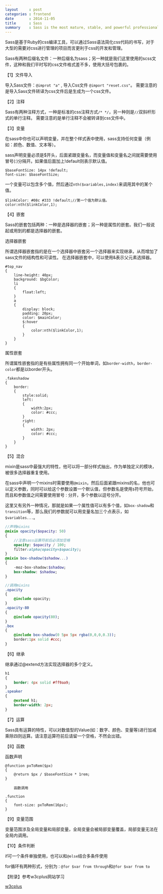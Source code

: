 ```yaml
---
layout     : post
categories : frontend
date       : 2014-11-05
title      : Sass
summary    : Sass is the most mature, stable, and powerful professional grade CSS extension language in the world.
---
```

Sass是基于Ruby的css编译工具，可以通过Sass语法简化css代码的书写，对于大型的需要对css进行管理的项目而言更利于css的开发和管理。

 Sass有两种后缀名文件：一种后缀名为sass；另一种就是我们这里使用的scss文件，这种和我们平时写的css文件格式差不多，使用大括号包裹的。

【1】文件导入

导入Sass文件：`@improt "a"` , 导入Css文件 `@import "reset.css"`。
需要注意的是导入Sass文件转译为css文件后是生成为一个css文件。

【2】注释

Sass有两种注释方式，一种是标准的css注释方式`/* */`，另一种则是`//`双斜杆形式的单行注释。
需要注意的是单行注释不会被转译到css文件中。

【3】变量

在sass中你也可以声明变量，并在整个样式表中使用，sass支持任何变量（例如：颜色、数值、文本等）。

sass声明变量必须是$开头，后面紧跟变量名，而变量值和变量名之间就需要使用冒号(:)分隔开。如果值后面加上!default则表示默认值。

```
$baseFontSize: 14px !default;
font-size: $baseFontSize;
```

一个变量可以包含多个值，然后通过`nth($variables,index)`来调用其中的某个值。

```
$linkColor: #08c #333 !default;//第一个值为默认值。
color:nth($linkColor,1);
```

【4】嵌套

Sass的嵌套包括两种：一种是选择器的嵌套；另一种是属性的嵌套。我们一般说起或用到的都是选择器的嵌套。

选择器嵌套

所谓选择器嵌套指的是在一个选择器中嵌套另一个选择器来实现继承，从而增加了sass文件的结构性和可读性。
在选择器嵌套中，可以使用&表示父元素选择器。

```
#top_nav
{
    line-height: 40px;
    background: $bgColor;
    li
    {
        float:left;
    }
    a
    {
        display: block;
        padding: 20px;
        color: $mainColor;
        $:hover
        {
            color:nth($linkColor,1);
        }
    }
}
```

属性嵌套 

所谓属性嵌套指的是有些属性拥有同一个开始单词，如`border-width`，`border-color`都是以border开头。

```
.fakeshadow
{
    border:
    {
        style:solid;
        left: 
        {
            width:2px;
            color: #ccc;
        }
        right:
        {
            width: 2px;
            color: #ccc;
        }
    }
}
```

【5】混合

mixin是sass中最强大的特性，他可以将一部分样式抽出，作为单独定义的模块，被很多选择器重复使用。

在sass中声明一个mixins时需要使用`@mixin`，然后后面紧跟mixins的名，他也可以定义参数，同时可以给这个参数设置一个默认值，但参数名是使用`$`符号开始，而且和参数值之间需要使用冒号`：`分开，多个参数以逗号分开。

这里又有另外一种情况，那就是如果一个属性值可以有多个值，如`box-shadow`和`transition`等，那么我们的参数就可以用变量名加三个点表示，如`$variables...`。

```sass
//声明mixins
@mixin opacity($opacity: 50)
{
    //注意sass运算符前后必须加空格
    opacity: $opacity / 100;
    filter:alpha(opacity=$opacity);
}
@mixin box-shadow($shadow...)
{
    -moz-box-shadow:$shadow;
    box-shadow: $shadow;
}

//调用mixins
.opacity
{
    @include opacity;
}
.opacity-80
{
    @include opacity(80);
}
.box
{
    @include box-shadow(0 5px 5px rgba(0,0,0,0.3));
    border:1px solid #ccc;
}
```

【6】继承

继承通过@extend方法实现选择器的多个定义。

```sass
h1
{
    border: 4px solid #ff9aa9;
}
.speaker
{
    @extend h1;
    border-width: 2px;
}
```

【7】运算

Sass具有运算的特性，可以对数值型的Value(如：数字、颜色、变量等)进行加减乘除四则运算。请注意运算符前后请留一个空格，不然会出错。

【8】函数

函数声明

```
@function pxToRem($px)
{
    @return $px / $baseFontSize * 1rem;
}

    函数调用

.function
{
    font-size: pxToRem(16px);
}
```

【9】变量范围

变量范围涉及全局变量和局部变量，全局变量会被局部变量覆盖，局部变量无法在全局内调用。

【10】条件判断

if可一个条件单独使用，也可以和`@else`结合多条件使用

for循环有两种形式，分别为`：@for $var from through`和`@for $var from to`

【附录】参考w3cplus网站学习

[w3cplus]

[w3cplus]: http://www.w3cplus.com/sassguide/index.html


